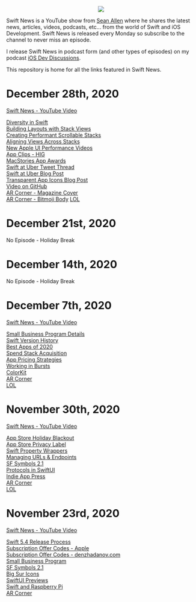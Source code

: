 <p align="center">
  <img src="https://seanallen-course-backend.herokuapp.com/images/swift-news-logo-white-small.png" />
</p>

Swift News is a YouTube show from [Sean Allen](https://youtube.com/seanallen "Sean Allen - YouTube Channel") where he shares the latest news, articles, videos, podcasts, etc... from the world of Swift and iOS Development.  Swift News is released every Monday so subscribe to the channel to never miss an episode.

I release Swift News in podcast form (and other types of episodes) on my podcast [iOS Dev Discussions](https://podcasts.apple.com/us/podcast/ios-dev-discussions-sean-allen/id1426167395).

This repository is home for all the links featured in Swift News.

# December 28th, 2020
[Swift News - YouTube Video](https://youtu.be/ObALdJyiPgU)

[Diversity in Swift](https://swift.org/diversity/#community-groups)  
[Building Layouts with Stack Views](https://developer.apple.com/documentation/swiftui/building-layouts-with-stack-views)  
[Creating Performant Scrollable Stacks](https://developer.apple.com/documentation/swiftui/creating-performant-scrollable-stacks)  
[Aligning Views Across Stacks](https://developer.apple.com/documentation/swiftui/aligning-views-across-stacks)  
[New Apple UI Performance Videos](https://twitter.com/PDucks32/status/1341877266490355712)  
[App Clips - HIG](https://developer.apple.com/design/human-interface-guidelines/app-clips/overview/app-clip-codes/)  
[MacStories App Awards](https://www.macstories.net/stories/macstories-selects-2020-recognizing-the-best-apps-of-the-year)  
[Swift at Uber Tweet Thread](https://twitter.com/StanTwinB/status/1336890442768547845)  
[Swift at Uber Blog Post](https://medium.com/nerd-for-tech/binary-size-woes-acb5d96f058a)  
[Transparent App Icons Blog Post](https://noahgilmore.com/blog/transparent-app-icons/)  
[Video on GitHub](https://github.blog/changelog/2020-12-16-video-upload-public-beta/)  
[AR Corner - Magazine Cover](https://twitter.com/LeahLundqvist/status/1337180228268003331)  
[AR Corner - Bitmoji Body](https://twitter.com/ARstories/status/1334540839582900226) 
[LOL](https://twitter.com/KyleMorgenstein/status/1338551698332258304)  


# December 21st, 2020
No Episode - Holiday Break


# December 14th, 2020
No Episode - Holiday Break


# December 7th, 2020
[Swift News - YouTube Video](https://youtu.be/ASVNIX-J-zE)

[Small Business Program Details](https://developer.apple.com/app-store/small-business-program/)  
[Swift Version History](https://swiftversion.net)  
[Best Apps of 2020](https://www.apple.com/newsroom/2020/12/apple-presents-app-store-best-of-2020-winners/)  
[Spend Stack Acquisition](https://www.swiftjectivec.com/a-new-home-for-spend-stack/)  
[App Pricing Strategies](https://blog.zach.so/p/a-comprehensive-guide-to-app-pricing)  
[Working in Bursts](https://twitter.com/KevinQuisquater/status/1334088820304842760)  
[ColorKit](https://github.com/Boris-Em/ColorKit)  
[AR Corner](https://twitter.com/mattbierner/status/1333918742116397056)  
[LOL](https://twitter.com/nixcraft/status/1268141096908935168)  


# November 30th, 2020
[Swift News - YouTube Video](https://youtu.be/AilSmyZQ0ng)

[App Store Holiday Blackout](https://developer.apple.com/news/?id=83m4plrb)  
[App Store Privacy Label](https://developer.apple.com/news/?id=em8fm29e)  
[Swift Property Wrappers](https://www.avanderlee.com/swift/property-wrappers)  
[Managing URLs & Endpoints](https://www.swiftbysundell.com/clips/4/)  
[SF Symbols 2.1](https://hacknicity.medium.com/sf-symbols-changes-in-ios-14-2-8a8bdf708426)  
[Protocols in SwiftUI](https://fivestars.blog/swiftui/swift-protocols.html)  
[Indie App Press](https://twitter.com/OliverJHaslam/status/1331690323895062531)  
[AR Corner](https://twitter.com/pradeeprao_/status/1330710223300988935)  
[LOL](https://twitter.com/towernter/status/1332692092863340544)  


# November 23rd, 2020
[Swift News - YouTube Video](https://youtu.be/5Mg92jJI-MM)

[Swift 5.4 Release Process](https://forums.swift.org/t/swift-5-4-release-process/41936)  
[Subscription Offer Codes - Apple](https://developer.apple.com/news/?id=g20wyc9c&1605657873)  
[Subscription Offer Codes - denzhadanov.com](https://denzhadanov.com/app-store-introduces-subscription-offer-codes-why-does-it-matter-ae755754653b)  
[Small Business Program](https://www.apple.com/newsroom/2020/11/apple-announces-app-store-small-business-program/)  
[SF Symbols 2.1](https://twitter.com/themikestern/status/1330210252139192320)  
[Big Sur Icons](https://macosicons.com/)  
[SwiftUI Previews](https://www.avanderlee.com/swiftui/previews-different-states)  
[Swift and Raspberry Pi](https://lickability.com/blog/swift-on-raspberry-pi-workshop-part-3/)  
[AR Corner](https://twitter.com/OscarFalmer/status/1329034251526938626)  
 
